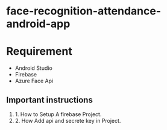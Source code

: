 # face-recognition-attendance-android-app

<h1>Requirement</h1>
<ul>
  <li>Android Studio</li>
  <li>Firebase</li>
  <li>Azure Face Api</li>
</ul>

<h2>Important instructions</h2>
<ol>
  <li>1. How to Setup A firebase Project.</li>
  <li>2. How Add api and secrete  key in Project.</li>
</ol>
